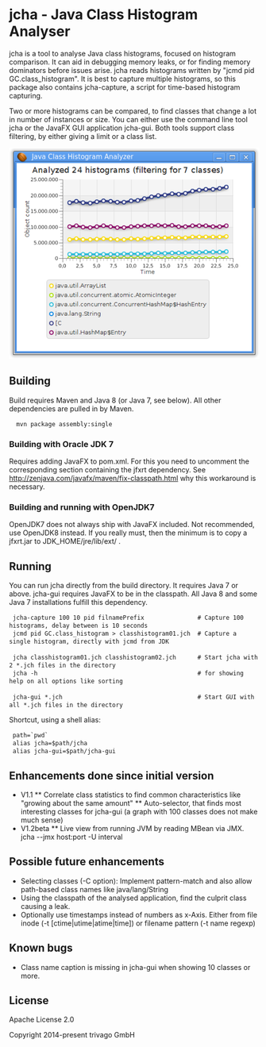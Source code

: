 # jcha - Java Class Histogram Analyser

jcha is a tool to analyse Java class histograms, focused on histogram comparison.
It can aid in debugging memory leaks, or for finding memory dominators before issues arise.
jcha reads histograms written by "jcmd pid GC.class_histogram". It is best to
capture multiple histograms, so this package also contains jcha-capture, a script for
time-based histogram capturing.

Two or more histograms can be compared, to find classes that change a lot in number of instances
or size. You can either use the command line tool jcha  or the JavaFX GUI application jcha-gui.
Both tools support class filtering, by either giving a limit or a class list.

![GUI screenshot](screenshots/jcha-gui.png "The JavaFX application jcha-gui")



## Building
Build requires Maven and Java 8 (or Java 7, see below). All other dependencies are pulled in by Maven.
```
  mvn package assembly:single
```

### Building with Oracle JDK 7
Requires adding JavaFX to pom.xml. For this you need to uncomment the corresponding
section containing the jfxrt dependency. See http://zenjava.com/javafx/maven/fix-classpath.html
why this workaround is necessary.

### Building and running with OpenJDK7
OpenJDK7 does not always ship with JavaFX included. Not recommended, use OpenJDK8 instead. If you
really must, then the minimum is to copy a jfxrt.jar to JDK_HOME/jre/lib/ext/ .

## Running
You can run jcha directly from the build directory. It requires Java 7 or above.
jcha-gui requires JavaFX to be in the classpath. All Java 8 and some Java 7 installations fulfill this dependency.
```
 jcha-capture 100 10 pid filnamePrefix               # Capture 100 histograms, delay between is 10 seconds
 jcmd pid GC.class_histogram > classhistogram01.jch  # Capture a single histogram, directly with jcmd from JDK

 jcha classhistogram01.jch classhistogram02.jch      # Start jcha with 2 *.jch files in the directory
 jcha -h                                             # for showing help on all options like sorting
 
 jcha-gui *.jch                                      # Start GUI with all *.jch files in the directory
```

Shortcut, using a shell alias:
```
 path=`pwd`
 alias jcha=$path/jcha
 alias jcha-gui=$path/jcha-gui
```

## Enhancements done since initial version
 * V1.1
 ** Correlate class statistics to find common characteristics like "growing about the same amount"
 ** Auto-selector, that finds most interesting classes for jcha-gui (a graph with 100 classes does not make much sense)
 * V1.2beta
 ** Live view from running JVM by reading MBean via JMX.
     jcha --jmx host:port -U interval   

## Possible future enhancements
 * Selecting classes (-C option): Implement pattern-match and also allow path-based class names like java/lang/String
 * Using the classpath of the analysed application, find the culprit class causing a leak.
 * Optionally use timestamps instead of numbers as x-Axis. Either from file inode (-t [ctime|utime|atime|time])
   or filename pattern (-t name regexp)

## Known bugs
 * Class name caption is missing in jcha-gui when showing 10 classes or more. 

## License
Apache License 2.0

Copyright 2014-present trivago GmbH

